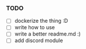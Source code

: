 ### TODO
 - [ ] dockerize the thing :D
 - [ ] write how to use
 - [ ] write a better readme.md :)
 - [ ] add discord module